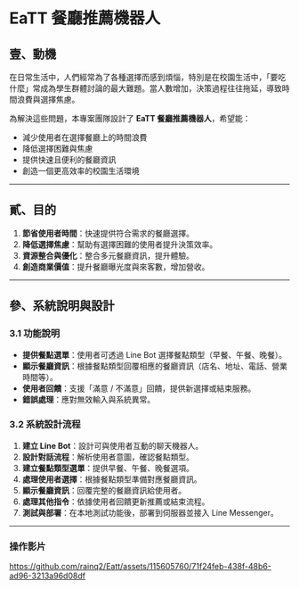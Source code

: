 # EaTT 餐廳推薦機器人

## 壹、動機
在日常生活中，人們經常為了各種選擇而感到煩惱，特別是在校園生活中，「要吃什麼」常成為學生群體討論的最大難題。當人數增加，決策過程往往拖延，導致時間浪費與選擇焦慮。

為解決這些問題，本專案團隊設計了 **EaTT 餐廳推薦機器人**，希望能：
- 減少使用者在選擇餐廳上的時間浪費
- 降低選擇困難與焦慮
- 提供快速且便利的餐廳資訊
- 創造一個更高效率的校園生活環境

---

## 貳、目的
1. **節省使用者時間**：快速提供符合需求的餐廳選擇。
2. **降低選擇焦慮**：幫助有選擇困難的使用者提升決策效率。
3. **資源整合與優化**：整合多元餐廳資訊，提升體驗。
4. **創造商業價值**：提升餐廳曝光度與來客數，增加營收。

---

## 參、系統說明與設計

### 3.1 功能說明
- **提供餐點選單**：使用者可透過 Line Bot 選擇餐點類型（早餐、午餐、晚餐）。
- **顯示餐廳資訊**：根據餐點類型回覆相應的餐廳資訊（店名、地址、電話、營業時間等）。
- **使用者回饋**：支援「滿意 / 不滿意」回饋，提供新選擇或結束服務。
- **錯誤處理**：應對無效輸入與系統異常。

### 3.2 系統設計流程
1. **建立 Line Bot**：設計可與使用者互動的聊天機器人。
2. **設計對話流程**：解析使用者意圖，確認餐點類型。
3. **建立餐點類型選單**：提供早餐、午餐、晚餐選項。
4. **處理使用者選擇**：根據餐點類型準備對應餐廳資訊。
5. **顯示餐廳資訊**：回覆完整的餐廳資訊給使用者。
6. **處理其他指令**：依據使用者回饋更新推薦或結束流程。
7. **測試與部署**：在本地測試功能後，部署到伺服器並接入 Line Messenger。

---

### 操作影片
https://github.com/rainq2/Eatt/assets/115605760/71f24feb-438f-48b6-ad96-3213a96d08df